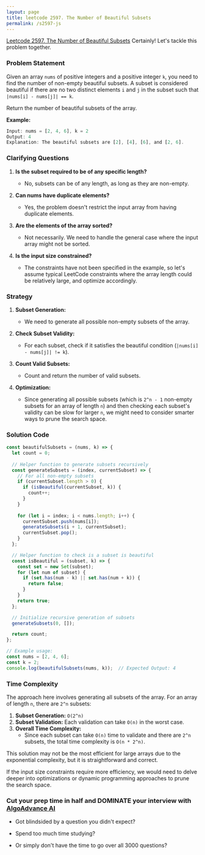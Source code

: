 ```yaml
---
layout: page
title: leetcode 2597. The Number of Beautiful Subsets
permalink: /s2597-js
---
```

[Leetcode 2597. The Number of Beautiful Subsets](https://algoadvance.github.io/algoadvance/l2597)
Certainly! Let's tackle this problem together.

### Problem Statement

Given an array `nums` of positive integers and a positive integer `k`, you need to find the number of non-empty beautiful subsets. A subset is considered beautiful if there are no two distinct elements `i` and `j` in the subset such that `|nums[i] - nums[j]| == k`.

Return the number of beautiful subsets of the array.

**Example:**
```javascript
Input: nums = [2, 4, 6], k = 2
Output: 4
Explanation: The beautiful subsets are [2], [4], [6], and [2, 6].
```

### Clarifying Questions

1. **Is the subset required to be of any specific length?**
   - No, subsets can be of any length, as long as they are non-empty.

2. **Can nums have duplicate elements?**
   - Yes, the problem doesn't restrict the input array from having duplicate elements.

3. **Are the elements of the array sorted?**
   - Not necessarily. We need to handle the general case where the input array might not be sorted.

4. **Is the input size constrained?**
   - The constraints have not been specified in the example, so let's assume typical LeetCode constraints where the array length could be relatively large, and optimize accordingly.

### Strategy

1. **Subset Generation:** 
   - We need to generate all possible non-empty subsets of the array.
   
2. **Check Subset Validity:** 
   - For each subset, check if it satisfies the beautiful condition (`|nums[i] - nums[j]| != k`).
   
3. **Count Valid Subsets:** 
   - Count and return the number of valid subsets.

4. **Optimization:** 
   - Since generating all possible subsets (which is `2^n - 1` non-empty subsets for an array of length `n`) and then checking each subset's validity can be slow for larger `n`, we might need to consider smarter ways to prune the search space.

### Solution Code

```javascript
const beautifulSubsets = (nums, k) => {
  let count = 0;
  
  // Helper function to generate subsets recursively
  const generateSubsets = (index, currentSubset) => {
    // For all non-empty subsets
    if (currentSubset.length > 0) {
      if (isBeautiful(currentSubset, k)) {
        count++;
      }
    }
    
    for (let i = index; i < nums.length; i++) {
      currentSubset.push(nums[i]);
      generateSubsets(i + 1, currentSubset);
      currentSubset.pop();
    }
  };

  // Helper function to check is a subset is beautiful
  const isBeautiful = (subset, k) => {
    const set = new Set(subset);
    for (let num of subset) {
      if (set.has(num - k) || set.has(num + k)) {
        return false;
      }
    }
    return true;
  };

  // Initialize recursive generation of subsets
  generateSubsets(0, []);

  return count;
};

// Example usage:
const nums = [2, 4, 6];
const k = 2;
console.log(beautifulSubsets(nums, k));  // Expected Output: 4
```

### Time Complexity

The approach here involves generating all subsets of the array. For an array of length `n`, there are `2^n` subsets:

1. **Subset Generation:** `O(2^n)`
2. **Subset Validation:** Each validation can take `O(n)` in the worst case.
3. **Overall Time Complexity:** 
   - Since each subset can take `O(n)` time to validate and there are `2^n` subsets, the total time complexity is `O(n * 2^n)`.

This solution may not be the most efficient for large arrays due to the exponential complexity, but it is straightforward and correct.

If the input size constraints require more efficiency, we would need to delve deeper into optimizations or dynamic programming approaches to prune the search space.


### Cut your prep time in half and DOMINATE your interview with [AlgoAdvance AI](https://algoAdvance.com)

- Got blindsided by a question you didn't expect?

- Spend too much time studying?

- Or simply don't have the time to go over all 3000 questions?

